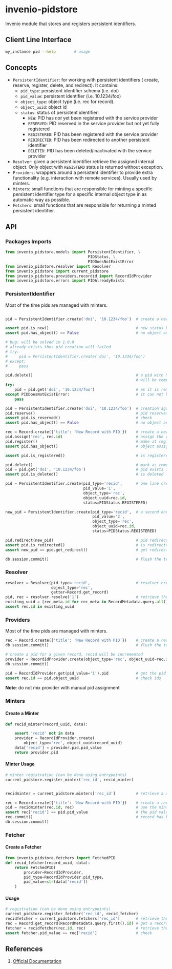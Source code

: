 # invenio-pidstore

Invenio module that stores and registers persistent identifiers.

## Client Line Interface

``` bash
my_instance pid --help        # usage
```

## Concepts

- `PersistentIdentifier`: for working with persistent identifiers ( create, reserve, register, delete, and redirect). It contains:
    - `pid_type`: persistent identifier schema (i.e. doi)
    - `pid_value`: persistent identifier (i.e. 10.1234/foo)
    - `object_type`: object type (i.e. rec for record).
    - `object_uuid`: object id
    - `status`: status of persistent identifier:
        - `NEW`: PID has *not* yet been registered with the service provider
        - `RESERVED`: PID reserved in the service provider but not yet fully registered
        - `REGISTERED`: PID has been registered with the service provider
        - `REDIRECTED`: PID has been redirected to another persistent identifier
        - `DELETED`: PID has been deleted/inactivated with the service provider
- `Resolver`: given a persistent identifier retrieve the assigned internal object. Only object with `REGISTERD` status is returned without exception.
- `Providers`: wrappers around a persistent identifier to provide extra functionality (e.g. interaction with remote services). Usually used by minters.
- `Minters`: small functions that are responsible for minting a specific persistent identifier type for a specific internal object type in as automatic way as possible.
- `Fetchers`: small functions that are responsible for returning a minted persistent identifier.

## API

### Packages Imports

```python
from invenio_pidstore.models import PersistentIdentifier, \
                                    PIDStatus, \
                                    PIDDoesNotExistError
from invenio_pidstore.resolver import Resolver
from invenio_pidstore import current_pidstore
from invenio_pidstore.providers.recordid import RecordIdProvider
from invenio_pidstore.errors import PIDAlreadyExists
```

### PersistentIdentifier

Most of the time pids are managed with minters.


```python

pid = PersistentIdentifier.create('doi', '10.1234/foo')  # create a new pid

assert pid.is_new()                                      # new status by default
assert pid.has_object() == False                         # no object assigned

# bug: will be solved in 1.0.0
# already exists thus pid creation will failed
# try:
#     pid = PersistentIdentifier.create('doi', '10.1234/foo')
# except:
#     pass

pid.delete()                                             # a pid with NEW status
                                                         # will be completely deleted from the DB
try:
    pid = pid.get('doi', '10.1234/foo')                  # as it is removed from the DB
except PIDDoesNotExistError:                             # it can not be retrieved
    pass

pid = PersistentIdentifier.create('doi', '10.1234/foo')  # creation again
pid.reserve()                                            # pid reservation for future uses
assert pid.is_reserved()                                 # check
assert pid.has_object() == False                         # no object assigned

rec = Record.create({'title': 'New Record with PID'})    # create a new record
pid.assign('rec', rec.id)                                # assign the record to the pid
pid.register()                                           # make it registered
assert pid.has_object()                                  # object assigned

assert pid.is_registered()                               # is registered

pid.delete()                                             # mark as removed as the status is not NEW
pid = pid.get('doi', '10.1234/foo')                      # pid exists in DB
assert pid.is_deleted()                                  # is deleted

pid = PersistentIdentifier.create(pid_type='recid',      # one line creation
                                  pid_value='1',
                                  object_type='rec',
                                  object_uuid=rec.id,
                                  status=PIDStatus.REGISTERED)

new_pid = PersistentIdentifier.create(pid_type='recid',  # a second one
                                      pid_value='2',
                                      object_type='rec',
                                      object_uuid=rec.id,
                                      status=PIDStatus.REGISTERED)

pid.redirect(new_pid)                                    # pid redirection pid -> new_pid
assert pid.is_redirected()                               # is redirected
assert new_pid == pid.get_redirect()                     # get redirected pid

db.session.commit()                                      # flush the transaction
```

### Resolver

```python
resolver = Resolver(pid_type='recid',                    # resolver creation
                    object_type='rec',
                    getter=Record.get_record)
pid, rec = resolver.resolve('1')                         # retrieve the object
existing_uuid = [rec_meta.id for rec_meta in RecordMetadata.query.all()]
assert rec.id in existing_uuid
```

### Providers

Most of the time pids are managed with minters.

```python
rec = Record.create({'title': 'New Record with PID'})    # create a record
db.session.commit()                                      # flush the transaction

# create a pid for a given record, recid will be incremented
provider = RecordIdProvider.create(object_type='rec', object_uuid=rec.id)
db.session.commit()

pid = RecordIdProvider.get(pid_value='1').pid            # get the pid given a pid_value
assert rec.id == pid.object_uuid                         # check ids
```
__Note__: do not mix provider with manual pid assignment

### Minters

#### Create a Minter

```python
def recid_minter(record_uuid, data):

    assert 'recid' not in data
    provider = RecordIdProvider.create(
        object_type='rec', object_uuid=record_uuid)
    data['recid'] = provider.pid.pid_value
    return provider.pid
```

#### Minter Usage

```python
# minter registration (can be done using entrypoints)
current_pidstore.register_minter('rec_id', recid_minter)


recidminter = current_pidstore.minters['rec_id']         # retrieve a minter

rec = Record.create({'title': 'New Record with PID'})    # create a record
pid = recidminter(rec.id, rec)                           # use the minter to create pid
assert rec['recid'] == pid.pid_value                     # the pid value is stored in the record
rec.commit()                                             # record has been modified
db.session.commit()
```

### Fetcher

#### Create a Fetcher

```python
from invenio_pidstore.fetchers import FetchedPID
def recid_fetcher(record_uuid, data):
    return FetchedPID(
        provider=RecordIdProvider,
        pid_type=RecordIdProvider.pid_type,
        pid_value=str(data['recid'])
    )
```

#### Usage

```python
# registration (can be done using entrypoints)
current_pidstore.register_fetcher('rec_id', recid_fetcher)
recidfetcher = current_pidstore.fetchers['rec_id']       # retrieve the fetcher
rec = Record.get_record(RecordMetadata.query.first().id) # get a record
fetcher = recidfetcher(rec.id, rec)                      # retrieve the pid
assert fetcher.pid_value == rec['recid']                 # check
```

## References

1. [Official Documentation](http://pythonhosted.org/invenio-pidstore)
